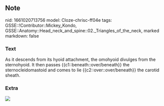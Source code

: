 ## Note
nid: 1661020713756
model: Cloze-chrisc-ff04e
tags: GSSE::!Contributor::Mickey_Kondo, GSSE::Anatomy::Head_neck_and_spine::02._Triangles_of_the_neck, marked
markdown: false

### Text
As it descends from its hyoid attachment, the omohyoid divulges from the sternohyoid. It then passes {{c1::beneath::over/beneath}} the sternocleidomastoid and comes to lie {{c2::over::over/beneath}} the carotid sheath.

### Extra
<img src="97dfa97f9ecfc60402ac69d12f6ba9dd01b94530.jpg">
